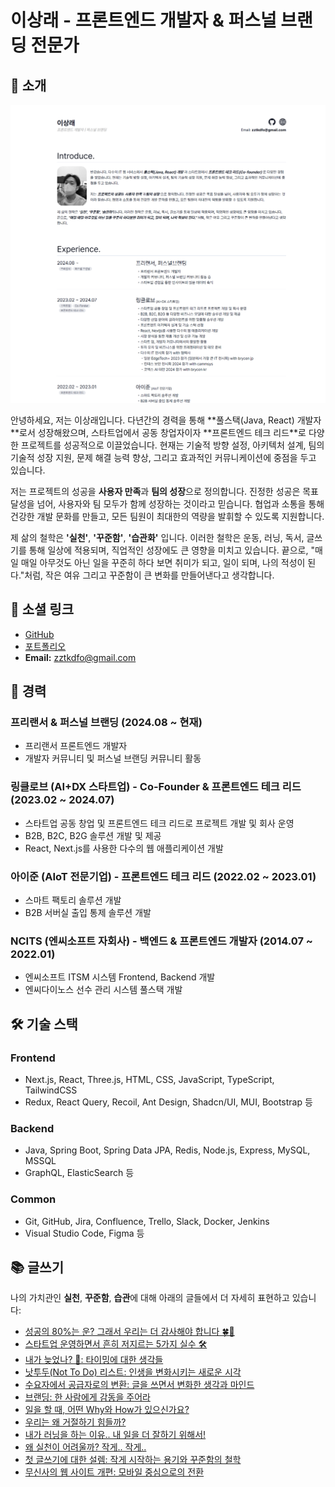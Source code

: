 # 이상래 - 프론트엔드 개발자 & 퍼스널 브랜딩 전문가

## 👋 소개

<p align="center">
  <img src="public/image.png" alt="이상래 이미지" width="600" />
</p>
안녕하세요, 저는 이상래입니다. 다년간의 경력을 통해 **풀스택(Java, React) 개발자**로서 성장해왔으며, 스타트업에서 공동 창업자이자 **프론트엔드 테크 리드**로 다양한 프로젝트를 성공적으로 이끌었습니다. 현재는 기술적 방향 설정, 아키텍처 설계, 팀의 기술적 성장 지원, 문제 해결 능력 향상, 그리고 효과적인 커뮤니케이션에 중점을 두고 있습니다.

저는 프로젝트의 성공을 **사용자 만족**과 **팀의 성장**으로 정의합니다. 진정한 성공은 목표 달성을 넘어, 사용자와 팀 모두가 함께 성장하는 것이라고 믿습니다. 협업과 소통을 통해 건강한 개발 문화를 만들고, 모든 팀원이 최대한의 역량을 발휘할 수 있도록 지원합니다.

제 삶의 철학은 **'실천'**, **'꾸준함'**, **'습관화'** 입니다. 이러한 철학은 운동, 러닝, 독서, 글쓰기를 통해 일상에 적용되며, 직업적인 성장에도 큰 영향을 미치고 있습니다. 끝으로, "매일 매일 아무것도 아닌 일을 꾸준히 하다 보면 취미가 되고, 일이 되며, 나의 적성이 된다."처럼, 작은 여유 그리고 꾸준함이 큰 변화를 만들어낸다고 생각합니다.

## 🔗 소셜 링크

- [GitHub](https://github.com/zztkdfo/)
- [포트폴리오](https://portfolio-zztkdfo.vercel.app/)
- **Email:** zztkdfo@gmail.com

## 💼 경력

### 프리랜서 & 퍼스널 브랜딩 (2024.08 ~ 현재)

- 프리랜서 프론트엔드 개발자
- 개발자 커뮤니티 및 퍼스널 브랜딩 커뮤니티 활동

### 링클로브 (AI+DX 스타트업) - Co-Founder & 프론트엔드 테크 리드 (2023.02 ~ 2024.07)

- 스타트업 공동 창업 및 프론트엔드 테크 리드로 프로젝트 개발 및 회사 운영
- B2B, B2C, B2G 솔루션 개발 및 제공
- React, Next.js를 사용한 다수의 웹 애플리케이션 개발

### 아이준 (AIoT 전문기업) - 프론트엔드 테크 리드 (2022.02 ~ 2023.01)

- 스마트 팩토리 솔루션 개발
- B2B 서버실 출입 통제 솔루션 개발

### NCITS (엔씨소프트 자회사) - 백엔드 & 프론트엔드 개발자 (2014.07 ~ 2022.01)

- 엔씨소프트 ITSM 시스템 Frontend, Backend 개발
- 엔씨다이노스 선수 관리 시스템 풀스택 개발

## 🛠 기술 스택

### Frontend

- Next.js, React, Three.js, HTML, CSS, JavaScript, TypeScript, TailwindCSS
- Redux, React Query, Recoil, Ant Design, Shadcn/UI, MUI, Bootstrap 등

### Backend

- Java, Spring Boot, Spring Data JPA, Redis, Node.js, Express, MySQL, MSSQL
- GraphQL, ElasticSearch 등

### Common

- Git, GitHub, Jira, Confluence, Trello, Slack, Docker, Jenkins
- Visual Studio Code, Figma 등

## 📚 글쓰기

나의 가치관인 **실천**, **꾸준함**, **습관**에 대해 아래의 글들에서 더 자세히 표현하고 있습니다:

- [성공의 80%는 운? 그래서 우리는 더 감사해야 합니다 🍀🙏](https://disquiet.io/@zztkdfo/makerlog/%EC%84%B1%EA%B3%B5%EC%9D%98-80-%EB%8A%94-%EC%9A%B4-%EA%B7%B8%EB%9E%98%EC%84%9C-%EC%9A%B0%EB%A6%AC%EB%8A%94-%EB%8D%94-%EA%B0%90%EC%82%AC%ED%95%B4%EC%95%BC-%ED%95%A9%EB%8B%88%EB%8B%A4)
- [스타트업 운영하면서 흔히 저지르는 5가지 실수 🛠️](https://disquiet.io/@zztkdfo/makerlog/%EC%8A%A4%ED%83%80%ED%8A%B8%EC%97%85-%EC%9A%B4%EC%98%81%ED%95%98%EB%A9%B4%EC%84%9C-%ED%9D%94%ED%9E%88-%EC%A0%80%EC%A7%80%EB%A5%B4%EB%8A%94-5%EA%B0%80%EC%A7%80-%EC%8B%A4%EC%88%98)
- [내가 늦었나? 🤔: 타이밍에 대한 생각들](https://disquiet.io/@zztkdfo/makerlog/%EB%82%B4%EA%B0%80-%EB%8A%A6%EC%97%88%EB%82%98-%ED%83%80%EC%9D%B4%EB%B0%8D%EC%97%90-%EB%8C%80%ED%95%9C-%EC%83%9D%EA%B0%81%EB%93%A4)
- [낫투두(Not To Do) 리스트: 인생을 변화시키는 새로운 시각](https://disquiet.io/@zztkdfo/makerlog/%EB%82%AB%ED%88%AC%EB%91%90-not-to-do-%EB%A6%AC%EC%8A%A4%ED%8A%B8-%EC%9D%B8%EC%83%9D%EC%9D%84-%EB%B3%80%ED%99%94%EC%8B%9C%ED%82%A4%EB%8A%94-%EC%83%88%EB%A1%9C%EC%9A%B4-%EC%8B%9C%EA%B0%81)
- [수요자에서 공급자로의 변환: 글을 쓰면서 변화한 생각과 마인드](https://disquiet.io/@zztkdfo/makerlog/%EC%88%98%EC%9A%94%EC%9E%90%EC%97%90%EC%84%9C-%EA%B3%B5%EA%B8%89%EC%9E%90%EB%A1%9C%EC%9D%98-%EB%B3%80%ED%99%98-%EA%B8%80%EC%9D%84-%EC%93%B0%EB%A9%B4%EC%84%9C-%EB%B3%80%ED%99%94%ED%95%9C-%EC%83%9D%EA%B0%81%EA%B3%BC-%EB%A7%88%EC%9D%B8%EB%93%9C)
- [브랜딩: 한 사람에게 감동을 주어라](https://disquiet.io/@zztkdfo/makerlog/%EB%B8%8C%EB%9E%9C%EB%94%A9-%ED%95%9C-%EC%82%AC%EB%9E%8C%EC%97%90%EA%B2%8C-%EA%B0%90%EB%8F%99%EC%9D%84-%EC%A3%BC%EC%96%B4%EB%9D%BC)
- [일을 할 때, 어떤 Why와 How가 있으신가요?](https://disquiet.io/@zztkdfo/makerlog/%EC%9D%BC%EC%9D%84-%ED%95%A0-%EB%95%8C-%EC%96%B4%EB%96%A4-why%EC%99%80-how%EA%B0%80-%EC%9E%88%EC%9C%BC%EC%8B%A0%EA%B0%80%EC%9A%94)
- [우리는 왜 거절하기 힘들까?](https://disquiet.io/@zztkdfo/makerlog/%EC%9A%B0%EB%A6%AC%EB%8A%94-%EC%99%9C-%EA%B1%B0%EC%A0%88%ED%95%98%EA%B8%B0-%ED%9E%98%EB%93%A4%EA%B9%8C)
- [내가 러닝을 하는 이유.. 내 일을 더 잘하기 위해서!](https://disquiet.io/@zztkdfo/makerlog/%EB%82%B4%EA%B0%80-%EB%9F%AC%EB%8B%9D%EC%9D%84-%ED%95%98%EB%8A%94-%EC%9D%B4%EC%9C%A0-%EB%82%B4-%EC%9D%BC%EC%9D%84-%EB%8D%94-%EC%9E%98%ED%95%98%EA%B8%B0-%EC%9C%84%ED%95%B4%EC%84%9C)
- [왜 실천이 어려울까? 작게.. 작게..](https://disquiet.io/@zztkdfo/makerlog/%EC%99%9C-%EC%8B%A4%EC%B2%9C%EC%9D%B4-%EC%96%B4%EB%A0%A4%EC%9A%B8%EA%B9%8C-%EC%9E%91%EA%B2%8C-%EC%9E%91%EA%B2%8C)
- [첫 글쓰기에 대한 설렘: 작게 시작하는 용기와 꾸준함의 철학](https://disquiet.io/@zztkdfo/makerlog/%EC%B2%AB-%EA%B8%80%EC%93%B0%EA%B8%B0%EC%97%90-%EB%8C%80%ED%95%9C-%EC%84%A4%EB%A0%88%EC%9E%84-%EC%9E%91%EA%B2%8C-%EC%8B%9C%EC%9E%91%ED%95%98%EB%8A%94-%EC%9A%A9%EA%B8%B0%EC%99%80-%EA%BE%B8%EC%A4%80%ED%95%A8%EC%9D%98-%EC%B2%A0%ED%95%99)
- [무신사의 웹 사이트 개편: 모바일 중심으로의 전환](https://disquiet.io/@zztkdfo/makerlog/%EB%AC%B4%EC%8B%A0%EC%82%AC%EC%9D%98-%EC%9B%B9%EC%82%AC%EC%9D%B4%ED%8A%B8-%EA%B0%9C%ED%8E%B8-%EB%AA%A8%EB%B0%94%EC%9D%BC-%EC%A4%91%EC%8B%AC%EC%9C%BC%EB%A1%9C%EC%9D%98-%EC%A0%84%ED%99%98)
